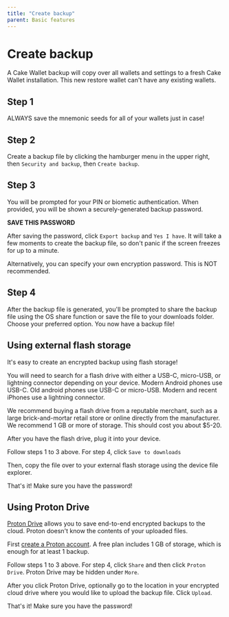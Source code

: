 ```yaml
---
title: "Create backup"
parent: Basic features
---
```


# Create backup

A Cake Wallet backup will copy over all wallets and settings to a fresh Cake Wallet installation. This new restore wallet can't have any existing wallets.

## Step 1

ALWAYS save the mnemonic seeds for all of your wallets just in case!

## Step 2

Create a backup file by clicking the hamburger menu in the upper right, then `Security and backup`, then `Create backup`.

## Step 3

You will be prompted for your PIN or biometic authentication. When provided, you will be shown a securely-generated backup password.

**SAVE THIS PASSWORD**

After saving the password, click `Export backup` and `Yes I have`. It will take a few moments to create the backup file, so don't panic if the screen freezes for up to a minute.

Alternatively, you can specify your own encryption password. This is NOT recommended.

## Step 4

After the backup file is generated, you'll be prompted to share the backup file using the OS share function or save the file to your downloads folder. Choose your preferred option. You now have a backup file!

## Using external flash storage

It's easy to create an encrypted backup using flash storage!

You will need to search for a flash drive with either a USB-C, micro-USB, or lightning connector depending on your device. Modern Android phones use USB-C. Old android phones use USB-C or micro-USB. Modern and recent iPhones use a lightning connector.

We recommend buying a flash drive from a reputable merchant, such as a large brick-and-mortar retail store or online directly from the manufacturer. We recommend 1 GB or more of storage. This should cost you about $5-20.

After you have the flash drive, plug it into your device.

Follow steps 1 to 3 above. For step 4, click `Save to downloads`

Then, copy the file over to your external flash storage using the device file explorer.

That's it! Make sure you have the password!

## Using Proton Drive

[Proton Drive](https://proton.me/drive) allows you to save end-to-end encrypted backups to the cloud. Proton doesn't know the contents of your uploaded files.

First [create a Proton account](https://account.proton.me/signup). A free plan includes 1 GB of storage, which is enough for at least 1 backup.

Follow steps 1 to 3 above. For step 4, click `Share` and then click `Proton Drive`. Proton Drive may be hidden under `More`.

After you click Proton Drive, optionally go to the location in your encrypted cloud drive where you would like to upload the backup file. Click `Upload`.

That's it! Make sure you have the password!
